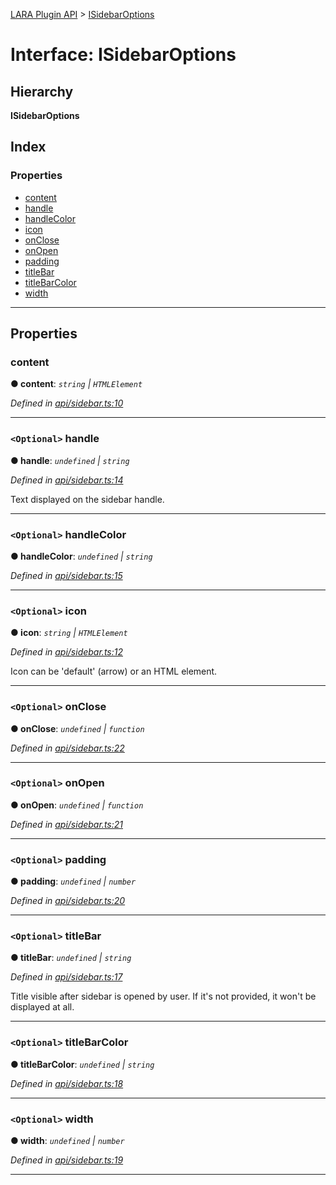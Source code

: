 [LARA Plugin API](../README.md) > [ISidebarOptions](../interfaces/isidebaroptions.md)

# Interface: ISidebarOptions

## Hierarchy

**ISidebarOptions**

## Index

### Properties

* [content](isidebaroptions.md#content)
* [handle](isidebaroptions.md#handle)
* [handleColor](isidebaroptions.md#handlecolor)
* [icon](isidebaroptions.md#icon)
* [onClose](isidebaroptions.md#onclose)
* [onOpen](isidebaroptions.md#onopen)
* [padding](isidebaroptions.md#padding)
* [titleBar](isidebaroptions.md#titlebar)
* [titleBarColor](isidebaroptions.md#titlebarcolor)
* [width](isidebaroptions.md#width)

---

## Properties

<a id="content"></a>

###  content

**● content**: *`string` \| `HTMLElement`*

*Defined in [api/sidebar.ts:10](https://github.com/concord-consortium/lara/blob/2d9328ea/lara-plugin-api/src/api/sidebar.ts#L10)*

___
<a id="handle"></a>

### `<Optional>` handle

**● handle**: *`undefined` \| `string`*

*Defined in [api/sidebar.ts:14](https://github.com/concord-consortium/lara/blob/2d9328ea/lara-plugin-api/src/api/sidebar.ts#L14)*

Text displayed on the sidebar handle.

___
<a id="handlecolor"></a>

### `<Optional>` handleColor

**● handleColor**: *`undefined` \| `string`*

*Defined in [api/sidebar.ts:15](https://github.com/concord-consortium/lara/blob/2d9328ea/lara-plugin-api/src/api/sidebar.ts#L15)*

___
<a id="icon"></a>

### `<Optional>` icon

**● icon**: *`string` \| `HTMLElement`*

*Defined in [api/sidebar.ts:12](https://github.com/concord-consortium/lara/blob/2d9328ea/lara-plugin-api/src/api/sidebar.ts#L12)*

Icon can be 'default' (arrow) or an HTML element.

___
<a id="onclose"></a>

### `<Optional>` onClose

**● onClose**: *`undefined` \| `function`*

*Defined in [api/sidebar.ts:22](https://github.com/concord-consortium/lara/blob/2d9328ea/lara-plugin-api/src/api/sidebar.ts#L22)*

___
<a id="onopen"></a>

### `<Optional>` onOpen

**● onOpen**: *`undefined` \| `function`*

*Defined in [api/sidebar.ts:21](https://github.com/concord-consortium/lara/blob/2d9328ea/lara-plugin-api/src/api/sidebar.ts#L21)*

___
<a id="padding"></a>

### `<Optional>` padding

**● padding**: *`undefined` \| `number`*

*Defined in [api/sidebar.ts:20](https://github.com/concord-consortium/lara/blob/2d9328ea/lara-plugin-api/src/api/sidebar.ts#L20)*

___
<a id="titlebar"></a>

### `<Optional>` titleBar

**● titleBar**: *`undefined` \| `string`*

*Defined in [api/sidebar.ts:17](https://github.com/concord-consortium/lara/blob/2d9328ea/lara-plugin-api/src/api/sidebar.ts#L17)*

Title visible after sidebar is opened by user. If it's not provided, it won't be displayed at all.

___
<a id="titlebarcolor"></a>

### `<Optional>` titleBarColor

**● titleBarColor**: *`undefined` \| `string`*

*Defined in [api/sidebar.ts:18](https://github.com/concord-consortium/lara/blob/2d9328ea/lara-plugin-api/src/api/sidebar.ts#L18)*

___
<a id="width"></a>

### `<Optional>` width

**● width**: *`undefined` \| `number`*

*Defined in [api/sidebar.ts:19](https://github.com/concord-consortium/lara/blob/2d9328ea/lara-plugin-api/src/api/sidebar.ts#L19)*

___

